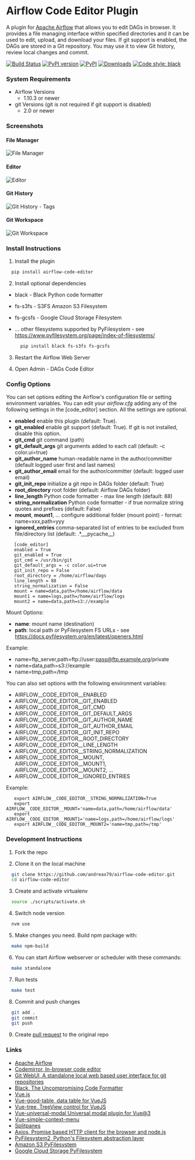 # Airflow Code Editor Plugin
A plugin for [Apache Airflow](https://github.com/apache/airflow) that allows you to edit DAGs in browser.
It provides a file managing interface within specified directories and it can be used to edit, upload, and download your files.
If git support is enabled, the DAGs are stored in a Git repository. You may use it to view Git history, review local changes and commit.

[![Build Status](https://github.com/andreax79/airflow-code-editor/workflows/Tests/badge.svg)](https://github.com/andreax79/airflow-code-editor/actions)
[![PyPI version](https://badge.fury.io/py/airflow-code-editor.svg)](https://badge.fury.io/py/airflow-code-editor)
[![PyPI](https://img.shields.io/pypi/pyversions/airflow-code-editor.svg)](https://pypi.org/project/airflow-code-editor)
[![Downloads](https://pepy.tech/badge/airflow-code-editor/month)](https://pepy.tech/project/airflow-code-editor)
[![Code style: black](https://img.shields.io/badge/code%20style-black-000000.svg)](https://github.com/psf/black)

### System Requirements

* Airflow Versions
    * 1.10.3 or newer
* git Versions (git is not required if git support is disabled)
    * 2.0 or newer

### Screenshots

#### File Manager

![File Manager](https://user-images.githubusercontent.com/1288154/204994880-5a879cb4-e3f2-4939-a86b-81d9fe967500.png)

#### Editor

![Editor](https://user-images.githubusercontent.com/1288154/186698576-4fd8be33-169a-48a0-9c48-8ab942c5bc89.png)

#### Git History

![Git History - Tags](https://user-images.githubusercontent.com/1288154/186698589-f9342845-c819-4a7f-b1e0-92228016c1cd.png)

#### Git Workspace

![Git Workspace](https://user-images.githubusercontent.com/1288154/186698602-bf82b405-5df0-4a9d-ad49-03e3b22e20e6.png)

### Install Instructions

1. Install the plugin

  ```bash
    pip install airflow-code-editor
  ```

2. Install optional dependencies

* black - Black Python code formatter
* fs-s3fs - S3FS Amazon S3 Filesystem
* fs-gcsfs - Google Cloud Storage Filesystem
* ... other filesystems supported by PyFilesystem - see https://www.pyfilesystem.org/page/index-of-filesystems/

  ```bash
    pip install black fs-s3fs fs-gcsfs
  ```

3. Restart the Airflow Web Server

4. Open Admin - DAGs Code Editor


### Config Options

You can set options editing the Airflow's configuration file or setting environment variables.
You can edit your *airflow.cfg* adding any of the following settings in the \[code_editor\] section.
All the settings are optional.

* **enabled**  enable this plugin (default: True).
* **git_enabled**  enable git support (default: True). If git is not installed, disable this option.
* **git_cmd**  git command (path)
* **git_default_args**  git arguments added to each call (default: -c color.ui=true)
* **git_author_name** human-readable name in the author/committer (default logged user first and last names)
* **git_author_email** email for the author/committer (default: logged user email)
* **git_init_repo**  initialize a git repo in DAGs folder (default: True)
* **root_directory**  root folder (default: Airflow DAGs folder)
* **line_length**  Python code formatter - max line length (default: 88)
* **string_normalization**  Python code formatter - if true normalize string quotes and prefixes (default: False)
* **mount**, **mount1**, ...  configure additional folder (mount point) - format: name=xxx,path=yyy
* **ignored_entries** comma-separated list of entries to be excluded from file/directory list (default: .\*,\_\_pycache\_\_)

```
   [code_editor]
   enabled = True
   git_enabled = True
   git_cmd = /usr/bin/git
   git_default_args = -c color.ui=true
   git_init_repo = False
   root_directory = /home/airflow/dags
   line_length = 88
   string_normalization = False
   mount = name=data,path=/home/airflow/data
   mount1 = name=logs,path=/home/airflow/logs
   mount2 = name=data,path=s3://example
```

Mount Options:

* **name**: mount name (destination)
* **path**: local path or PyFilesystem FS URLs - see https://docs.pyfilesystem.org/en/latest/openers.html

Example:
* name=ftp_server,path=ftp://user:pass@ftp.example.org/private
* name=data,path=s3://example
* name=tmp,path=/tmp

You can also set options with the following environment variables:

* AIRFLOW__CODE_EDITOR__ENABLED
* AIRFLOW__CODE_EDITOR__GIT_ENABLED
* AIRFLOW__CODE_EDITOR__GIT_CMD
* AIRFLOW__CODE_EDITOR__GIT_DEFAULT_ARGS
* AIRFLOW__CODE_EDITOR__GIT_AUTHOR_NAME
* AIRFLOW__CODE_EDITOR__GIT_AUTHOR_EMAIL
* AIRFLOW__CODE_EDITOR__GIT_INIT_REPO
* AIRFLOW__CODE_EDITOR__ROOT_DIRECTORY
* AIRFLOW__CODE_EDITOR__LINE_LENGTH
* AIRFLOW__CODE_EDITOR__STRING_NORMALIZATION
* AIRFLOW__CODE_EDITOR__MOUNT, AIRFLOW__CODE_EDITOR__MOUNT1, AIRFLOW__CODE_EDITOR__MOUNT2, ...
* AIRFLOW__CODE_EDITOR__IGNORED_ENTRIES

Example:
```
   export AIRFLOW__CODE_EDITOR__STRING_NORMALIZATION=True
   export AIRFLOW__CODE_EDITOR__MOUNT='name=data,path=/home/airflow/data'
   export AIRFLOW__CODE_EDITOR__MOUNT1='name=logs,path=/home/airflow/logs'
   export AIRFLOW__CODE_EDITOR__MOUNT2='name=tmp,path=/tmp'
```

### Development Instructions

1. Fork the repo

2. Clone it on the local machine

  ```bash
    git clone https://github.com/andreax79/airflow-code-editor.git
    cd airflow-code-editor
  ```

3. Create and activate virtualenv

  ```bash
    source ./scripts/activate.sh
  ```

4. Switch node version

  ```bash
    nvm use
  ```

5. Make changes you need. Build npm package with:

  ```bash
    make npm-build
  ```

6. You can start Airflow webserver or scheduler with these commands:

  ```bash
    make standalone
  ```

7. Run tests

  ```bash
    make test
  ```

8. Commit and push changes

  ```bash
    git add .
    git commit
    git push
  ```

9. Create [pull request](https://github.com/andreax79/airflow-code-editor/compare) to the original repo

### Links

* [Apache Airflow](https://github.com/apache/airflow)
* [Codemirror, In-browser code editor](https://github.com/codemirror/codemirror)
* [Git WebUI, A standalone local web based user interface for git repositories](https://github.com/alberthier/git-webui)
* [Black, The Uncompromising Code Formatter](https://github.com/psf/black)
* [Vue.js](https://github.com/vuejs/vue)
* [Vue-good-table, data table for VueJS](https://github.com/xaksis/vue-good-table)
* [Vue-tree, TreeView control for VueJS](https://github.com/grapoza/vue-tree)
* [Vue-universal-modal Universal modal plugin for Vue@3](https://github.com/hoiheart/vue-universal-modal)
* [Vue-simple-context-menu](https://github.com/johndatserakis/vue-simple-context-menu)
* [Splitpanes](https://github.com/antoniandre/splitpanes)
* [Axios, Promise based HTTP client for the browser and node.js](https://github.com/axios/axios)
* [PyFilesystem2, Python's Filesystem abstraction layer](https://github.com/PyFilesystem/pyfilesystem2)
* [Amazon S3 PyFilesystem](https://github.com/PyFilesystem/s3fs)
* [Google Cloud Storage PyFilesystem](https://github.com/Othoz/gcsfs)

